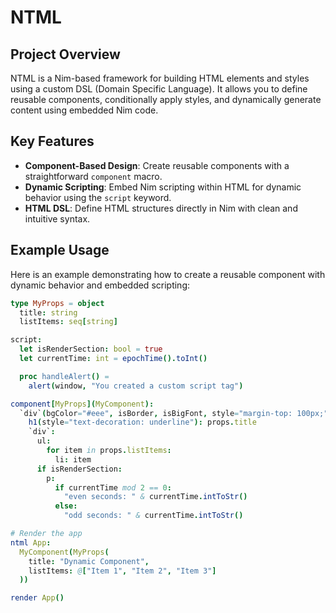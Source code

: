 # NTML

## Project Overview

NTML is a Nim-based framework for building HTML elements and styles using a custom DSL (Domain Specific Language). It allows you to define reusable components, conditionally apply styles, and dynamically generate content using embedded Nim code.

## Key Features

- **Component-Based Design**: Create reusable components with a straightforward `component` macro.
- **Dynamic Scripting**: Embed Nim scripting within HTML for dynamic behavior using the `script` keyword.
- **HTML DSL**: Define HTML structures directly in Nim with clean and intuitive syntax.

## Example Usage

Here is an example demonstrating how to create a reusable component with dynamic behavior and embedded scripting:

```nim
type MyProps = object
  title: string
  listItems: seq[string]

script:
  let isRenderSection: bool = true
  let currentTime: int = epochTime().toInt()

  proc handleAlert() =
    alert(window, "You created a custom script tag")

component[MyProps](MyComponent):
  `div`(bgColor="#eee", isBorder, isBigFont, style="margin-top: 100px;", class="myclass"):
    h1(style="text-decoration: underline"): props.title
    `div`:
      ul:
        for item in props.listItems:
          li: item
      if isRenderSection:
        p:
          if currentTime mod 2 == 0:
            "even seconds: " & currentTime.intToStr()
          else:
            "odd seconds: " & currentTime.intToStr()

# Render the app
ntml App:
  MyComponent(MyProps(
    title: "Dynamic Component",
    listItems: @["Item 1", "Item 2", "Item 3"]
  ))

render App()
